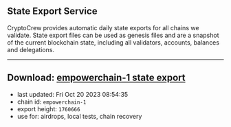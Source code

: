 ## State Export Service
CryptoCrew provides automatic daily state exports for all chains we validate. State export files can be used as genesis files and are a snapshot of the current blockchain state, including all validators, accounts, balances and delegations.

---
**Download: [empowerchain-1 state export](https://dl.ccvalidators.com/SERVICE/empowerchain/empowerchain-1_export_1760666.json)**
---

- last updated: Fri Oct 20 2023 08:54:35
- chain id: `empowerchain-1`
- export height: `1760666`
- use for: airdrops, local tests, chain recovery
